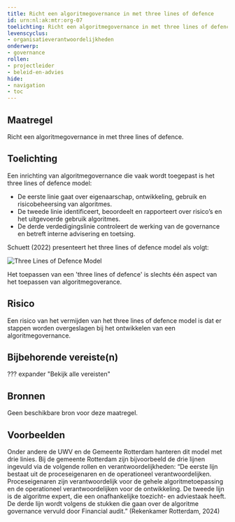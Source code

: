 ```yaml
---
title: Richt een algoritmegovernance in met three lines of defence
id: urn:nl:ak:mtr:org-07
toelichting: Richt een algoritmegovernance in met three lines of defence
levenscyclus:
- organisatieverantwoordelijkheden
onderwerp:
- governance
rollen:
- projectleider
- beleid-en-advies
hide:
- navigation
- toc
---
```


## Maatregel

Richt een algoritmegovernance in met three lines of defence.

## Toelichting

Een inrichting van algoritmegovernance die vaak wordt toegepast is het three lines of defence model:

- De eerste linie gaat over eigenaarschap, ontwikkeling, gebruik en risicobeheersing van algoritmes.
- De tweede linie identificeert, beoordeelt en rapporteert over risico’s en het uitgevoerde gebruik algoritmes.
- De derde verdedigingslinie controleert de werking van de governance en betreft interne advisering en toetsing. 

Schuett (2022) presenteert het three lines of defence model als volgt:

![Three Lines of Defence Model](https://github.com/user-attachments/assets/4974f07d-9810-44e0-a0bb-56f1b1061732)

Het toepassen van een 'three lines of defence' is slechts één aspect van het toepassen van algoritmegoverance. 

## Risico
Een risico van het vermijden van het three lines of defence model is dat er stappen worden overgeslagen bij het ontwikkelen van een algoritmegovernance. 

## Bijbehorende vereiste(n)

??? expander "Bekijk alle vereisten"
    <!-- list_vereisten_on_maatregelen_page -->

## Bronnen
Geen beschikbare bron voor deze maatregel.

## Voorbeelden

Onder andere de UWV en de Gemeente Rotterdam hanteren dit model met drie linies. Bij de gemeente Rotterdam zijn bijvoorbeeld de drie lijnen ingevuld via de volgende rollen en verantwoordelijkheden: “De eerste lijn bestaat uit de proceseigenaren en de operationeel verantwoordelijken. Proceseigenaren zijn verantwoordelijk voor de gehele algoritmetoepassing en de operationeel verantwoordelijken voor de ontwikkeling. De tweede lijn is de algoritme expert, die een onafhankelijke toezicht- en adviestaak heeft. De derde lijn wordt volgens de stukken die gaan over de algoritme governance vervuld door Financial audit.” (Rekenkamer Rotterdam, 2024) 



